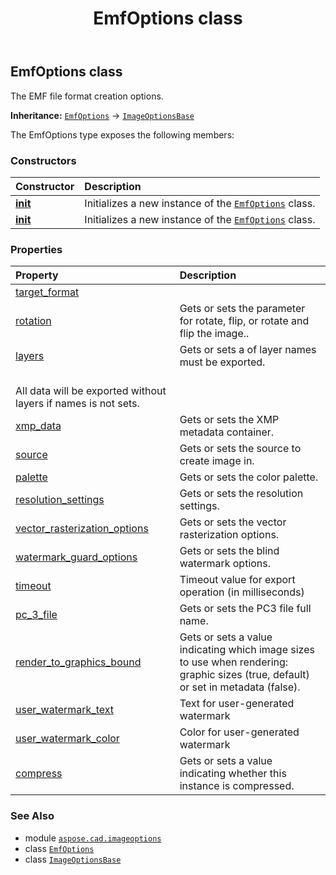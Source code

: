 ﻿---
title: EmfOptions class
second_title: Aspose.CAD for Python via .NET API References
description: 
type: docs
weight: 140
url: /python-net/aspose.cad.imageoptions/emfoptions/
is_root: false
---

## EmfOptions class

The EMF file format creation options.



**Inheritance:** [`EmfOptions`](/cad/python-net/aspose.cad.imageoptions/emfoptions) → 
[`ImageOptionsBase`](/cad/python-net/aspose.cad.imageoptions/imageoptionsbase)



The EmfOptions type exposes the following members:

### Constructors
| Constructor | Description |
| :- | :- |
| [__init__](/cad/python-net/aspose.cad.imageoptions/emfoptions/__init__/#) | Initializes a new instance of the [`EmfOptions`](/cad/python-net/aspose.cad.imageoptions/emfoptions) class. |
| [__init__](/cad/python-net/aspose.cad.imageoptions/emfoptions/__init__/#aspose.cad.imageoptions.EmfOptions) | Initializes a new instance of the [`EmfOptions`](/cad/python-net/aspose.cad.imageoptions/emfoptions) class. |


### Properties
| Property | Description |
| :- | :- |
| [target_format](/cad/python-net/aspose.cad.imageoptions/emfoptions/target_format) |  |
| [rotation](/cad/python-net/aspose.cad.imageoptions/emfoptions/rotation) | Gets or sets the parameter for rotate, flip, or rotate and flip the image.. |
| [layers](/cad/python-net/aspose.cad.imageoptions/emfoptions/layers) | Gets or sets a of layer names must be exported.<br/>All data will be exported without layers if names is not sets. |
| [xmp_data](/cad/python-net/aspose.cad.imageoptions/emfoptions/xmp_data) | Gets or sets the XMP metadata container. |
| [source](/cad/python-net/aspose.cad.imageoptions/emfoptions/source) | Gets or sets the source to create image in. |
| [palette](/cad/python-net/aspose.cad.imageoptions/emfoptions/palette) | Gets or sets the color palette. |
| [resolution_settings](/cad/python-net/aspose.cad.imageoptions/emfoptions/resolution_settings) | Gets or sets the resolution settings. |
| [vector_rasterization_options](/cad/python-net/aspose.cad.imageoptions/emfoptions/vector_rasterization_options) | Gets or sets the vector rasterization options. |
| [watermark_guard_options](/cad/python-net/aspose.cad.imageoptions/emfoptions/watermark_guard_options) | Gets or sets the blind watermark options. |
| [timeout](/cad/python-net/aspose.cad.imageoptions/emfoptions/timeout) | Timeout value for export operation (in milliseconds) |
| [pc_3_file](/cad/python-net/aspose.cad.imageoptions/emfoptions/pc_3_file) | Gets or sets the PC3 file full name. |
| [render_to_graphics_bound](/cad/python-net/aspose.cad.imageoptions/emfoptions/render_to_graphics_bound) | Gets or sets a value indicating which image sizes to use when rendering: graphic sizes (true, default) or set in metadata (false). |
| [user_watermark_text](/cad/python-net/aspose.cad.imageoptions/emfoptions/user_watermark_text) | Text for user-generated watermark |
| [user_watermark_color](/cad/python-net/aspose.cad.imageoptions/emfoptions/user_watermark_color) | Color for user-generated watermark |
| [compress](/cad/python-net/aspose.cad.imageoptions/emfoptions/compress) | Gets or sets a value indicating whether this instance is compressed. |



### See Also
* module [`aspose.cad.imageoptions`](..)
* class [`EmfOptions`](/cad/python-net/aspose.cad.imageoptions/emfoptions)
* class [`ImageOptionsBase`](/cad/python-net/aspose.cad.imageoptions/imageoptionsbase)
